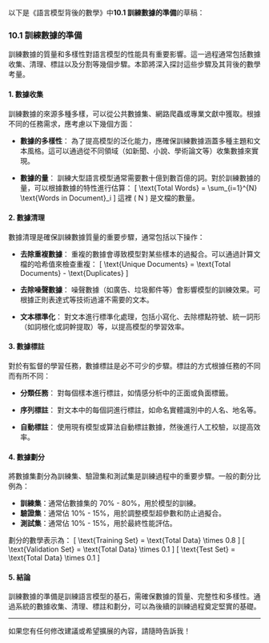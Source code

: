 以下是《語言模型背後的數學》中**10.1 訓練數據的準備**的草稿：

### 10.1 訓練數據的準備

訓練數據的質量和多樣性對語言模型的性能具有重要影響。這一過程通常包括數據收集、清理、標註以及分割等幾個步驟。本節將深入探討這些步驟及其背後的數學考量。

#### 1. 數據收集

訓練數據的來源多種多樣，可以從公共數據集、網路爬蟲或專業文獻中獲取。根據不同的任務需求，應考慮以下幾個方面：

- **數據的多樣性**：
  為了提高模型的泛化能力，應確保訓練數據涵蓋多種主題和文本風格。這可以通過從不同領域（如新聞、小說、學術論文等）收集數據來實現。

- **數據的量**：
  訓練大型語言模型通常需要數十億到數百億的詞。對於訓練數據的量，可以根據數據的特性進行估算：
  \[
  \text{Total Words} = \sum_{i=1}^{N} \text{Words in Document}_i
  \]
  這裡 \( N \) 是文檔的數量。

#### 2. 數據清理

數據清理是確保訓練數據質量的重要步驟，通常包括以下操作：

- **去除重複數據**：
  重複的數據會導致模型對某些樣本的過擬合。可以通過計算文檔的哈希值來檢查重複：
  \[
  \text{Unique Documents} = \text{Total Documents} - \text{Duplicates}
  \]

- **去除噪聲數據**：
  噪聲數據（如廣告、垃圾郵件等）會影響模型的訓練效果。可根據正則表達式等技術過濾不需要的文本。

- **文本標準化**：
  對文本進行標準化處理，包括小寫化、去除標點符號、統一詞形（如詞根化或詞幹提取）等，以提高模型的學習效率。

#### 3. 數據標註

對於有監督的學習任務，數據標註是必不可少的步驟。標註的方式根據任務的不同而有所不同：

- **分類任務**：
  對每個樣本進行標註，如情感分析中的正面或負面標籤。

- **序列標註**：
  對文本中的每個詞進行標註，如命名實體識別中的人名、地名等。

- **自動標註**：
  使用現有模型或算法自動標註數據，然後進行人工校驗，以提高效率。

#### 4. 數據劃分

將數據集劃分為訓練集、驗證集和測試集是訓練過程中的重要步驟。一般的劃分比例為：

- **訓練集**：通常佔數據集的 70% - 80%，用於模型的訓練。
- **驗證集**：通常佔 10% - 15%，用於調整模型超參數和防止過擬合。
- **測試集**：通常佔 10% - 15%，用於最終性能評估。

劃分的數學表示為：
\[
\text{Training Set} = \text{Total Data} \times 0.8
\]
\[
\text{Validation Set} = \text{Total Data} \times 0.1
\]
\[
\text{Test Set} = \text{Total Data} \times 0.1
\]

#### 5. 結論

訓練數據的準備是訓練語言模型的基石，需確保數據的質量、完整性和多樣性。通過系統的數據收集、清理、標註和劃分，可以為後續的訓練過程奠定堅實的基礎。

---

如果您有任何修改建議或希望擴展的內容，請隨時告訴我！